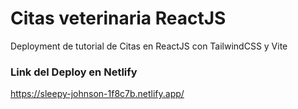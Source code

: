 # Citas veterinaria ReactJS
Deployment de tutorial de Citas en ReactJS con TailwindCSS y Vite

### Link del Deploy en Netlify
<a name="deploy-netlify">https://sleepy-johnson-1f8c7b.netlify.app/</a>